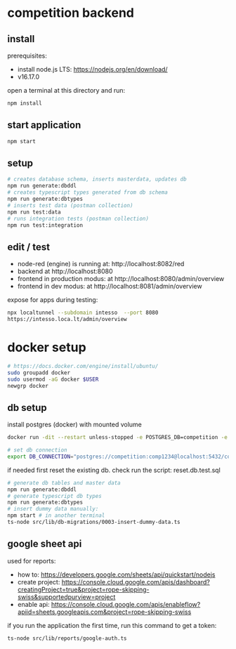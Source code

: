 # competition backend

## install

prerequisites: 

- install node.js LTS: https://nodejs.org/en/download/
- v16.17.0

open a terminal at this directory and run:

```sh
npm install
```


## start application

```sh
npm start
```

## setup


```sh
# creates database schema, inserts masterdata, updates db
npm run generate:dbddl
# creates typescript types generated from db schema
npm run generate:dbtypes
# inserts test data (postman collection)
npm run test:data
# runs integration tests (postman collection)
npm run test:integration
```

## edit / test

- node-red (engine) is running at: http://localhost:8082/red
- backend at http://localhost:8080
- frontend in production modus: at http://localhost:8080/admin/overview
- frontend in dev modus: at http://localhost:8081/admin/overview


expose for apps during testing:

```sh
npx localtunnel --subdomain intesso  --port 8080
https://intesso.loca.lt/admin/overview
```

# docker setup

```sh
# https://docs.docker.com/engine/install/ubuntu/
sudo groupadd docker
sudo usermod -aG docker $USER
newgrp docker
```



## db setup

install postgres (docker) with mounted volume

```sh
docker run -dit --restart unless-stopped -e POSTGRES_DB=competition -e POSTGRES_USER=competition -e POSTGRES_PASSWORD=comp1234 -p 5432:5432 -v competition-postgres-data:/var/lib/postgresql/data --name competition-postgres postgres

# set db connection
export DB_CONNECTION="postgres://competition:comp1234@localhost:5432/competition"
```

if needed first reset the existing db. check run the script: reset.db.test.sql

```sh
# generate db tables and master data
npm run generate:dbddl
# generate typescript db types
npm run generate:dbtypes
# insert dummy data manually:
npm start # in another terminal
ts-node src/lib/db-migrations/0003-insert-dummy-data.ts
```

## google sheet api

used for reports:

- how to: https://developers.google.com/sheets/api/quickstart/nodejs
- create project: https://console.cloud.google.com/apis/dashboard?creatingProject=true&project=rope-skipping-swiss&supportedpurview=project
- enable api: https://console.cloud.google.com/apis/enableflow?apiid=sheets.googleapis.com&project=rope-skipping-swiss

if you run the application the first time, run this command to get a token:

```
ts-node src/lib/reports/google-auth.ts
```